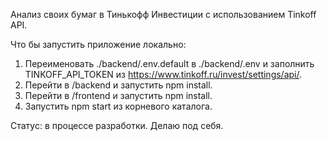 Анализ своих бумаг в Тинькофф Инвестиции с использованием Tinkoff API.

Что бы запустить приложение локально:
1. Переименовать ./backend/.env.default в ./backend/.env и заполнить TINKOFF_API_TOKEN из https://www.tinkoff.ru/invest/settings/api/.
2. Перейти в /backend и запустить npm install.
3. Перейти в /frontend и запустить npm install.
4. Запустить npm start из корневого каталога.

Статус: в процессе разработки. Делаю под себя.